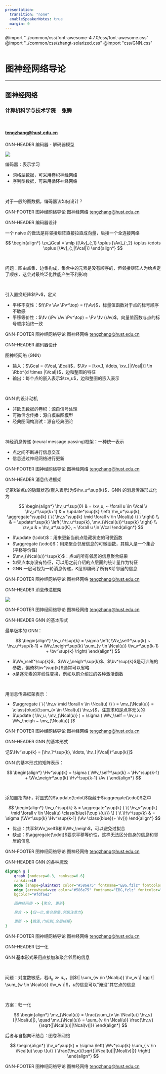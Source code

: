 ```yaml
---
presentation:
  transition: "none"
  enableSpeakerNotes: true
  margin: 0
---
```


@import "../common/css/font-awesome-4.7.0/css/font-awesome.css"
@import "../common/css/zhangt-solarized.css"
@import "css/GNN.css"

<!-- slide data-notes="这一讲我们回顾一下传统处理图数据的方法 顺便把一些基本概念再温习一遍" -->
<div class="header"><img class="hust"></div>

<div class="bottom15"></div>

# 图神经网络导论

<hr class="width50">

## 图神经网络

<div class="bottom5"></div>

### 计算机科学与技术学院 &nbsp; &nbsp; 张腾

<br>

#### tengzhang@hust.edu.cn

<!-- slide data-notes="" -->

GNN-HEADER 编码器 - 解码器模型

<img src="../tikz/seq2seq-asyn.svg" class="width70 center top4 bottom4">

编码器：表示学习

- 网格型数据，可采用卷积神经网络
- 序列型数据，可采用循环神经网络

</br>

对于一般的图数据，编码器该如何设计？

GNN-FOOTER 图神经网络导论 图神经网络 tengzhang@hust.edu.cn

<!-- slide vertical=true data-notes="" -->

GNN-HEADER 编码器设计

一个 naive 的做法是将邻接矩阵直接拉直成向量，后接一个全连接网络

$$
\begin{align*}
    \zv_\Gcal = \mlp ([\Av]_{:,1} \oplus [\Av]_{:,2} \oplus \cdots \oplus [\Av]_{:,|\Vcal|})
\end{align*}
$$

</br>

问题：图由点集、边集构成，集合中的元素是没有顺序的，但邻接矩阵人为给点定了顺序，这会对最终泛化性能产生不利影响

</br>

引入置换矩阵$\Pv$，定义

- 平移不变性：$f(\Pv \Av \Pv^\top) = f(\Av)$，标量值函数对于点的标号顺序不敏感
- 平移等价性：$\fv (\Pv \Av \Pv^\top) = \Pv \fv (\Av)$，向量值函数与点的标号顺序始终一致

GNN-FOOTER 图神经网络导论 图神经网络 tengzhang@hust.edu.cn

<!-- slide vertical=true data-notes="" -->

GNN-HEADER 编码器设计

图神经网络 (GNN)

- 输入：$\Gcal = (\Vcal, \Ecal)$，$\Xv = [\xv_1, \ldots, \xv_{|\Vcal|}] \in \Rbb^{d \times |\Vcal|}$，边和整图的特征
- 输出：每个点的嵌入表示$\zv_u$，边和整图的嵌入表示

</br>
    
GNN 的设计动机

- 非欧氏数据的卷积：源自信号处理
- 可微信念传播：源自概率图模型
- 经典图同构测试：源自经典图论

</br>

神经消息传递 (neural message passing)框架：一种统一表示

- 点之间不断进行信息交互
- 信息通过神经网络进行更新

GNN-FOOTER 图神经网络导论 图神经网络 tengzhang@hust.edu.cn

<!-- slide data-notes="" -->

GNN-HEADER 消息传递框架

记第$k$轮点$u$的隐藏状态(嵌入表示)为$\hv_u^\sup{k}$，GNN 的消息传递形式化为

$$
\begin{align*}
    \hv_u^\sup{0}   & = \xv_u, ~ \forall u \in \Vcal                                                                                         \\
    \hv_u^\sup{k+1} & = \update^\sup{k} \left( \hv_u^\sup{k}, \aggregate^\sup{k} ( \{ \hv_v^\sup{k} \mid \forall v \in \Ncal(u) \} ) \right) \\
                    & = \update^\sup{k} \left( \hv_u^\sup{k}, \mv_{\Ncal(u)}^\sup{k} \right)                                                 \\
    \zv_u           & = \hv_u^\sup{K}, ~ \forall u \in \Vcal
\end{align*}
$$

- $\update (\cdot)$：用来更新当前点隐藏状态的可微函数
- $\aggregate (\cdot)$：用来聚合邻居信息的可微函数，其输入是一个集合 (平移等价性)
- $\mv_{\Ncal(u)}^\sup{k}$：点$u$的所有邻居的信息聚合结果
- 如果点本身没有特征，可以用之前介绍的点层面的统计量作为特征
- GNN 一层可视为一轮消息传递，$K$层即编码了所有$K$阶邻居的信息

GNN-FOOTER 图神经网络导论 图神经网络 tengzhang@hust.edu.cn

<!-- slide vertical=true data-notes="" -->

GNN-HEADER 消息传递框架

<img src="../tikz/gnn.svg" class="center width80 top10">

GNN-FOOTER 图神经网络导论 图神经网络 tengzhang@hust.edu.cn

<!-- slide data-notes="" -->

GNN-HEADER GNN 的基本形式

最早版本的 GNN：

$$
\begin{align*}
    \hv_u^\sup{k} = \sigma \left( \Wv_\self^\sup{k} ~ \hv_u^\sup{k-1} + \Wv_\neigh^\sup{k} \sum_{v \in \Ncal(u)} \hv_v^\sup{k-1} + \bv^\sup{k} \right)
\end{align*}
$$

- $\Wv_\self^\sup{k}$、$\Wv_\neigh^\sup{k}$、$\bv^\sup{k}$是可训练的参数，偏倚$\bv^\sup{k}$通常可以省略
- $\sigma$是逐元素的非线性变换，例如以前介绍过的各种激活函数

</br>

用消息传递框架表示：

- $\aggregate ( \{ \hv_v \mid \forall v \in \Ncal(u) \} ) = \mv_{\Ncal(u)} = \class{blue}{\sum_{v \in \Ncal(u)} \hv_v}$，注意求和是点序无关的
- $\update ( \hv_u, \mv_{\Ncal(u)} ) = \sigma ( \Wv_\self ~ \hv_u + \Wv_\neigh ~ \mv_{\Ncal(u)} )$

GNN-FOOTER 图神经网络导论 图神经网络 tengzhang@hust.edu.cn

<!-- slide vertical=true data-notes="" -->

GNN-HEADER GNN 的基本形式

记$\Hv^\sup{k} = [\hv_1^\sup{k}, \ldots, \hv_{|\Vcal|}^\sup{k}]$

GNN 的基本形式的矩阵表示：

$$
\begin{align*}
    \Hv^\sup{k} = \sigma ( \Wv_\self^\sup{k} ~ \Hv^\sup{k-1} + \Wv_\neigh^\sup{k} \Hv^\sup{k-1} \Av )
\end{align*}
$$

</br>
    
添加自指向环，将显式的$\update(\cdot)$隐藏于$\aggregate(\cdot)$之中

$$
\begin{align*}
    \hv_u^\sup{k} & = \aggregate^\sup{k} ( \{ \hv_v^\sup{k} \mid \forall v \in \Ncal(u) \class{blue}{\cup \{u\}} \} ) \\
    \Hv^\sup{k} & = \sigma (\Wv^\sup{k} \Hv^\sup{k-1} (\Av \class{blue}{+ \Iv}))
\end{align*}
$$

- 优点：共享$\Wv_\self$和$\Wv_\neigh$，可以避免过拟合
- 缺点：$\aggregate(\cdot)$要求平移等价性，这样无法区分自身的信息和邻居的信息

GNN-FOOTER 图神经网络导论 图神经网络 tengzhang@hust.edu.cn

<!-- slide data-notes="" -->

GNN-HEADER GNN 的各种魔改

```dot
digraph g {
    graph [nodesep=0.3, ranksep=0.6]
    rankdir=LR
    node [shape=plaintext color="#586e75" fontname="EBG,fzlz" fontcolor="#b58900" fontsize=16]
    edge [arrowhead=vee color="#586e75" fontname="EBG,fzlz" fontcolor="#268bd2" fontsize=16 arrowsize=0.5]
    bgcolor="#fdf6e3"

    图神经网络 -> {聚合, 更新}

    聚合 -> {归一化,集合聚集,邻居注意力}

    更新 -> {跳连,门机制,全层拼接}
}
```

GNN-FOOTER 图神经网络导论 图神经网络 tengzhang@hust.edu.cn

<!-- slide data-notes="" -->

GNN-HEADER 归一化

GNN 基本形式采用直接加和聚合邻居的信息

</br>

问题：对度数敏感，若$d_u \gg d_v$，则$\| \sum_{w \in \Ncal(u)} \hv_w \| \gg \| \sum_{w \in \Ncal(v)} \hv_w \|$，$u$的信息可以“淹没”其它点的信息

</br>

方案：归一化

$$
\begin{align*}
    \mv_{\Ncal(u)} = \frac{\sum_{v \in \Ncal(u)} \hv_v}{|\Ncal(u)|}, \quad \mv_{\Ncal(u)} = \sum_{v \in \Ncal(u)} \frac{\hv_v}{\sqrt{|\Ncal(u)||\Ncal(v)|}}
\end{align*}
$$

后者与自指向环结合：图卷积网络

$$
\begin{align*}
    \hv_u^\sup{k} = \sigma \left( \Wv^\sup{k} \sum_{ v \in \Ncal(u) \cup \{u\} } \frac{\hv_v}{\sqrt{|\Ncal(u)||\Ncal(v)|}} \right)
\end{align*}
$$

GNN-FOOTER 图神经网络导论 图神经网络 tengzhang@hust.edu.cn
